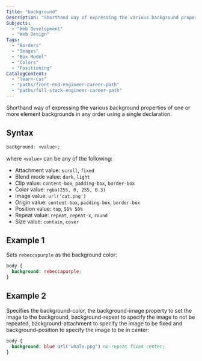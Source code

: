 ```yaml
---
Title: "background"
Description: "Shorthand way of expressing the various background properties of one or more element backgrounds in any order using a single declaration."
Subjects:
  - "Web Development"
  - "Web Design"
Tags:
  - "Borders"
  - "Images"
  - "Box Model"
  - "Colors"
  - "Positioning"
CatalogContent:
  - "learn-css"
  - "paths/front-end-engineer-career-path"
  - "paths/full-stack-engineer-career-path"
---
```




Shorthand way of expressing the various background properties of one or more element backgrounds in any order using a single declaration.

## Syntax

```css
background: <value>;
```

where `<value>` can be any of the following:

- Attachment value: `scroll`, `fixed`
- Blend mode value: `dark`, `light`
- Clip value: `content-box`, `padding-box`, `border-box`
- Color value: `rgba(255, 0, 255, 0.3)`
- Image value: `url('cat.png')`
- Origin value: `content-box`, `padding-box`, `border-box`
- Position value: `top`, `50% 50%`
- Repeat value: `repeat`, `repeat-x`, `round`
- Size value: `contain`, `cover`

## Example 1

Sets `rebeccapurple` as the background color:

```css
body {
  background: rebeccapurple;
}
```

## Example 2

Specifies the background-color, the background-image property to set the image to the background, background-repeat to specify the image to not be repeated, background-attachment to specify the image to be fixed and background-position to specify the image to be in center:

```css
body {
  background: blue url("whale.png") no-repeat fixed center;
}
```
